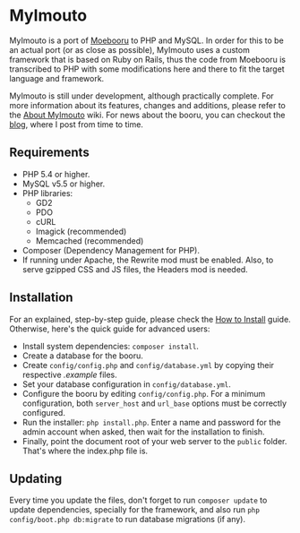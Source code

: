 # MyImouto

MyImouto is a port of [Moebooru](https://github.com/moebooru/moebooru) to PHP and MySQL. In order for this to be an actual port (or as close as possible), MyImouto uses a custom framework that is based on Ruby on Rails, thus the code from Moebooru is transcribed to PHP with some modifications here and there to fit the target language and framework.

MyImouto is still under development, although practically complete. For more information about its features, changes and additions, please refer to the [About MyImouto](https://github.com/myimouto/myimouto/wiki/About-MyImouto) wiki. For news about the booru, you can checkout the [blog](http://pop-works.blogspot.com), where I post from time to time.


## Requirements

  * PHP 5.4 or higher.
  * MySQL v5.5 or higher.
  * PHP libraries:
    * GD2
    * PDO
    * cURL
    * Imagick (recommended)
    * Memcached (recommended)
  * Composer (Dependency Management for PHP).
  * If running under Apache, the Rewrite mod must be enabled. Also, to serve gzipped CSS and JS files, the Headers mod is needed.


## Installation

For an explained, step-by-step guide, please check the [How to Install](https://github.com/myimouto/myimouto/wiki/How-to-install) guide. Otherwise, here's the quick guide for advanced users:

  * Install system dependencies: `composer install`.
  * Create a database for the booru.
  * Create `config/config.php` and `config/database.yml` by copying their respective _.example_ files.
  * Set your database configuration in `config/database.yml`.
  * Configure the booru by editing `config/config.php`. For a minimum configuration, both `server_host` and `url_base` options must be correctly configured.
  * Run the installer: `php install.php`. Enter a name and password for the admin account when asked, then wait for the installation to finish.
  * Finally, point the document root of your web server to the `public` folder. That's where the index.php file is.


## Updating

Every time you update the files, don't forget to run `composer update` to update dependencies, specially for the framework, and also run `php config/boot.php db:migrate` to run database migrations (if any).

